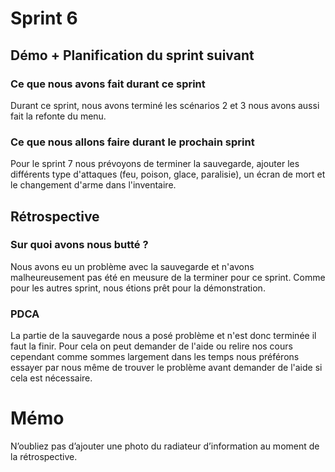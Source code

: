 # Sprint 6

## Démo + Planification du sprint suivant

### Ce que nous avons fait durant ce sprint

Durant ce sprint, nous avons terminé les scénarios 2 et 3 nous avons aussi fait la refonte du menu.

### Ce que nous allons faire durant le prochain sprint

Pour le sprint 7 nous prévoyons de terminer la sauvegarde, ajouter les différents type d'attaques (feu, poison, glace, paralisie), un écran de mort et le changement d'arme dans l'inventaire.

## Rétrospective

### Sur quoi avons nous butté ?

Nous avons eu un problème avec la sauvegarde et n'avons malheureusement pas été en meusure de la terminer pour ce sprint. 
Comme pour les autres sprint, nous étions prêt pour la démonstration.

### PDCA

La partie de la sauvegarde nous a posé problème et n'est donc terminée il faut la finir. Pour cela on peut demander de l'aide ou relire nos cours cependant comme sommes largement dans les temps nous préférons essayer par nous même de trouver le problème avant demander de l'aide si cela est nécessaire.

# Mémo
N’oubliez pas d’ajouter une photo du radiateur d’information au moment de la rétrospective.